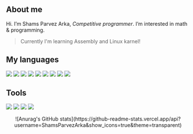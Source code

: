 ## About me
Hi. I’m Shams Parvez Arka, *Competitive programmer*. I’m interested in math & programming.
> Currently I'm learning Assembly and Linux karnel!


## My languages
<span><img src="https://img.icons8.com/color/50/000000/c-programming.png"/></span>
<span><img src="https://img.icons8.com/color/50/000000/c-plus-plus-logo.png"/></span>
<span><img src="https://img.icons8.com/color/50/000000/python--v1.png"/></span>
<span><img src="https://img.icons8.com/color/57/000000/java-coffee-cup-logo.png"/></span>
<span><img src="https://img.icons8.com/plasticine/57/000000/bash.png"/></span>
<span><img src="https://img.icons8.com/external-tal-revivo-color-tal-revivo/48/null/external-lua-is-a-lightweight-multi-paradigm-programming-language-logo-color-tal-revivo.png"/></span>
<span><img src="https://img.icons8.com/color/48/null/javascript--v1.png"/></span>
<span><img src="https://img.icons8.com/color/50/000000/html-5--v1.png"></span>
<span><img src="https://img.icons8.com/color/50/000000/css3.png"></span>

## Tools
<span><img src="https://img.icons8.com/color/48/null/linux--v1.png"/></span>
<span><img src="https://img.icons8.com/external-tal-revivo-color-tal-revivo/48/null/external-vim-a-highly-configurable-text-editor-for-efficiently-creating-and-changing-any-kind-of-text-logo-color-tal-revivo.png"/></span>
<span><img src="https://img.icons8.com/fluency/48/null/gimp.png"/></span>
<span><img src="https://img.icons8.com/fluency/48/null/blender-3d.png"/></span>

<p style="text-align:center">
![Anurag's GitHub stats](https://github-readme-stats.vercel.app/api?username=ShamsParvezArka&show_icons=true&theme=transparent)
</p>

<!---
ShamsParvezArka/ShamsParvezArka is a ✨ special ✨ repository because its `README.md` (this file) appears on your GitHub profile.
You can click the Preview link to take a look at your changes.
--->
